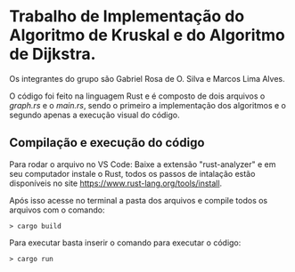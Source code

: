 # Trabalho de Implementação do Algoritmo de Kruskal e do Algoritmo de Dijkstra.

Os integrantes do grupo são Gabriel Rosa de O. Silva e Marcos Lima Alves.

O código foi feito na linguagem Rust e é composto de dois arquivos o _graph.rs_ e o _main.rs_, 
sendo o primeiro a implementação dos algoritmos e o segundo apenas a execução visual do código.

## Compilação e execução do código
Para rodar o arquivo no VS Code: Baixe a extensão "rust-analyzer" e em seu computador instale o Rust, todos os passos de intalação estão disponíveis no site https://www.rust-lang.org/tools/install.


Após isso acesse no terminal a pasta dos arquivos e compile todos os arquivos com o comando:
```
> cargo build
```
Para executar basta inserir o comando para executar o código:
```
> cargo run
``` 